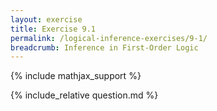 ```yaml
---
layout: exercise
title: Exercise 9.1
permalink: /logical-inference-exercises/9-1/
breadcrumb: Inference in First-Order Logic
---
```


{% include mathjax_support %}

<div><i class="arrow-up" data-chapter="logical-inference-exercises" data-exercise="ex_1" data-rating="0"></i></div>
{% include_relative question.md %}
